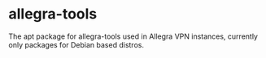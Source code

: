 # allegra-tools
The apt package for allegra-tools used in Allegra VPN instances, currently only packages for Debian based distros.
